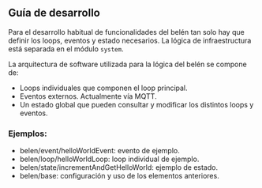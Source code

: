 ## Guía de desarrollo

Para el desarrollo habitual de funcionalidades del belén tan solo hay que definir los loops, eventos y estado necesarios. La lógica de infraestructura está separada en el módulo `system`.

La arquitectura de software utilizada para la lógica del belén se compone de:

+ Loops individuales que componen el loop principal.
+ Eventos externos. Actualmente vía MQTT.
+ Un estado global que pueden consultar y modificar los distintos loops y eventos.

### Ejemplos:

+ belen/event/helloWorldEvent: evento de ejemplo.
+ belen/loop/helloWorldLoop: loop individual de ejemplo.
+ belen/state/incrementAndGetHelloWorld: ejemplo de estado.
+ belen/base: configuración y uso de los elementos anteriores.
